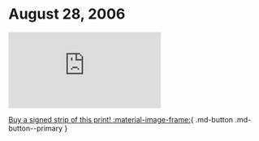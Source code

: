 # August 28, 2006

![](https://www.achewood.com/comic.php?date=08282006)

[Buy a signed strip of this print! :material-image-frame:](https://achewood-holiday-pop-up.myshopify.com/products/strip#08282006){ .md-button .md-button--primary }
